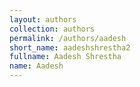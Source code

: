 ```yaml
---
layout: authors
collection: authors
permalink: /authors/aadesh
short_name: aadeshshrestha2
fullname: Aadesh Shrestha
name: Aadesh
---
```

